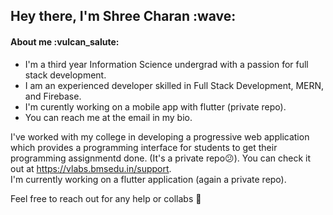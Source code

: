 <h2>Hey there, I'm Shree Charan :wave:</h2>

<h4>About me :vulcan_salute:</h4>

- I'm a third year Information Science undergrad with a passion for full stack development.  
- I am an experienced developer skilled in Full Stack Development, MERN, and Firebase.  
- I'm curently working on a mobile app with flutter (private repo).  
- You can reach me at the email in my bio.

I've worked with my college in developing a progressive web application which provides a programming interface for students to get their programming assignmentd done.
(It's a private repo:confused:). You can check it out at https://vlabs.bmsedu.in/support.   
I'm currently working on a flutter application (again a private repo).

Feel free to reach out for any help or collabs :love_you_gesture:





